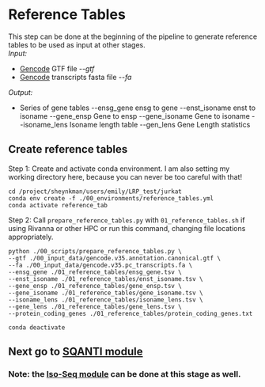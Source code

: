 # Reference Tables
This step can be done at the beginning of the pipeline to generate reference tables to be used as input at other stages. <br />
_Input:_ <br />
- [Gencode](https://www.gencodegenes.org/) GTF file _--gtf_
- [Gencode](https://www.gencodegenes.org/) transcripts fasta file _--fa_

_Output:_ <br />
- Series of gene tables
  --ensg_gene	ensg to gene 
  --enst_isoname	enst to isoname 
  --gene_ensp	Gene to ensp 
  --gene_isoname	Gene to isoname 
  --isoname_lens	Isoname length table 
  --gen_lens	Gene Length statistics 

## Create reference tables
Step 1: Create and activate conda environment. I am also setting my working directory here, because you can never be too careful with that! <br />
```
cd /project/sheynkman/users/emily/LRP_test/jurkat
conda env create -f ./00_environments/reference_tables.yml
conda activate reference_tab
```
Step 2: Call `prepare_reference_tables.py` with `01_reference_tables.sh` if using Rivanna or other HPC or run this command, changing file locations appropriately. <br />
```
python ./00_scripts/prepare_reference_tables.py \
--gtf ./00_input_data/gencode.v35.annotation.canonical.gtf \
--fa ./00_input_data/gencode.v35.pc_transcripts.fa \
--ensg_gene ./01_reference_tables/ensg_gene.tsv \
--enst_isoname ./01_reference_tables/enst_isoname.tsv \
--gene_ensp ./01_reference_tables/gene_ensp.tsv \
--gene_isoname ./01_reference_tables/gene_isoname.tsv \
--isoname_lens ./01_reference_tables/isoname_lens.tsv \
--gene_lens ./01_reference_tables/gene_lens.tsv \
--protein_coding_genes ./01_reference_tables/protein_coding_genes.txt

conda deactivate
```

## Next go to [SQANTI module](https://github.com/efwatts/LRP_Troubleshooting/tree/main/02_SQANTI)
### Note: the [Iso-Seq module](https://github.com/efwatts/LRP_Troubleshooting/tree/main/01_Iso-Seq) can be done at this stage as well. 

